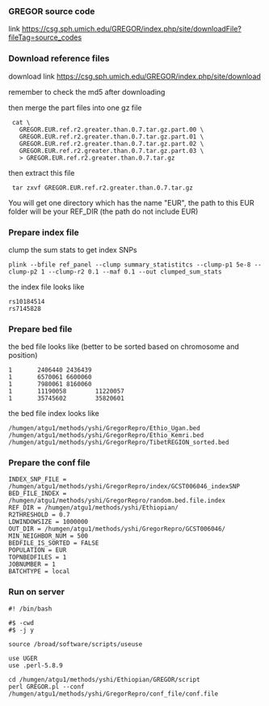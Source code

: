 ### GREGOR source code
link https://csg.sph.umich.edu/GREGOR/index.php/site/downloadFile?fileTag=source_codes

### Download reference files
download link https://csg.sph.umich.edu/GREGOR/index.php/site/download

remember to check the md5 after downloading

then merge the part files into one gz file
``` shell
 cat \
   GREGOR.EUR.ref.r2.greater.than.0.7.tar.gz.part.00 \
   GREGOR.EUR.ref.r2.greater.than.0.7.tar.gz.part.01 \
   GREGOR.EUR.ref.r2.greater.than.0.7.tar.gz.part.02 \
   GREGOR.EUR.ref.r2.greater.than.0.7.tar.gz.part.03 \
   > GREGOR.EUR.ref.r2.greater.than.0.7.tar.gz
```
then extract this file 
```shell
 tar zxvf GREGOR.EUR.ref.r2.greater.than.0.7.tar.gz
```
You will get one directory which has the name "EUR", the path to this EUR folder will be your REF_DIR (the path do not include EUR)

### Prepare index file
clump the sum stats to get index SNPs
```shell
plink --bfile ref_panel --clump summary_statistitcs --clump-p1 5e-8 --clump-p2 1 --clump-r2 0.1 --maf 0.1 --out clumped_sum_stats
```
the index file looks like 
```
rs10184514
rs7145828
```

### Prepare bed file 
the bed file looks like (better to be sorted based on chromosome and position)
```
1       2406440 2436439
1       6570061 6600060
1       7980061 8160060
1       11190058        11220057
1       35745602        35820601
```
the bed file index looks like 
```
/humgen/atgu1/methods/yshi/GregorRepro/Ethio_Ugan.bed
/humgen/atgu1/methods/yshi/GregorRepro/Ethio_Kemri.bed
/humgen/atgu1/methods/yshi/GregorRepro/TibetREGION_sorted.bed 
```

### Prepare the conf file
```shell
INDEX_SNP_FILE = /humgen/atgu1/methods/yshi/GregorRepro/index/GCST006046_indexSNP
BED_FILE_INDEX = /humgen/atgu1/methods/yshi/GregorRepro/random.bed.file.index
REF_DIR = /humgen/atgu1/methods/yshi/Ethiopian/
R2THRESHOLD = 0.7
LDWINDOWSIZE = 1000000
OUT_DIR = /humgen/atgu1/methods/yshi/GregorRepro/GCST006046/
MIN_NEIGHBOR_NUM = 500
BEDFILE_IS_SORTED = FALSE
POPULATION = EUR
TOPNBEDFILES = 1
JOBNUMBER = 1
BATCHTYPE = local
```

### Run on server
```shell
#! /bin/bash

#$ -cwd
#$ -j y

source /broad/software/scripts/useuse

use UGER
use .perl-5.8.9

cd /humgen/atgu1/methods/yshi/Ethiopian/GREGOR/script
perl GREGOR.pl --conf /humgen/atgu1/methods/yshi/GregorRepro/conf_file/conf.file
```
